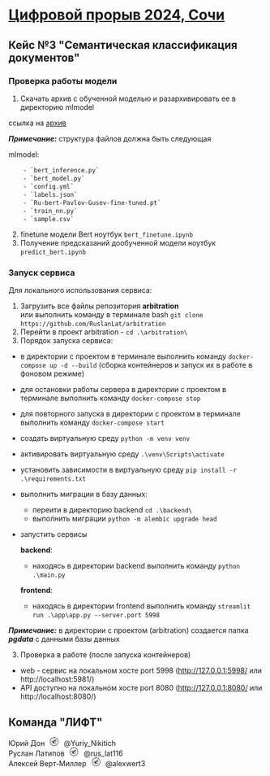# [Цифровой прорыв 2024, Сочи](https://hacks-ai.ru/events/1077372)


## Кейс №3 "Семантическая классификация документов"


### Проверка работы модели

1. Скачать архив с обученной моделью и разархивировать ее в директорию mlmodel

ссылка на [архив](https://disk.yandex.ru/d/0E4WwkXFyM8dnA)

***Примечание:*** структура файлов должна быть следующая

mlmodel:

        - `bert_inference.py`
        - `bert_model.py`
        - `config.yml`
        - `labels.json`
        - `Ru-bert-Pavlov-Gusev-fine-tuned.pt`
        - `train_nn.py`
        - `sample.csv`

2. finetune модели Bert ноутбук `bert_finetune.ipynb`
3. Получение предсказаний дообученной модели ноутбук `predict_bert.ipynb`

### Запуск сервиса

Для локального использования сервиса:
1. Загрузить все файлы репозитория **arbitration** \
    или выполнить команду в терминале bash ```git clone https://github.com/RuslanLat/arbitration```
2. Перейти в проект arbitration - ```cd .\arbitration\```
3. Порядок запуска сервиса:
* в директории с проектом в терминале выполнить команду ```docker-compose up -d --build``` (сборка контейнеров и запуск их в работе в фоновом режиме)
* для остановки работы сервера в директории с проектом в терминале выполнить команду ```docker-compose stop```
* для повторного запуска в директории с проектом в терминале выполнить команду ```docker-compose start```
* создать виртуальную среду ```python -m venv venv```
* активировать виртуальную среду ```.\venv\Scripts\activate```
* установить зависимости в виртуальную среду ```pip install -r .\requirements.txt```
* выполнить миграции в базу данных:
    * переити в директорию backend ```cd .\backend\```
    * выполнить миграции ```python -m alembic upgrade head```
* запустить сервисы

    **backend**:
    * находясь в директории backend выполнить команду ```python .\main.py```

    **frontend**:
    * находясь в директории frontend выполнить команду  ```streamlit run .\app\app.py --server.port 5998```

***Примечание:*** в директории с проектом (arbitration) создается папка ***pgdata*** с данными базы данных

3. Проверка в работе (после запуска контейнеров)
* web - сервис на локальном хосте port 5998 (http://127.0.0.1:5998/ или http://localhost:5981/)
* API доступно на локальном хосте port 8080 (http://127.0.0.1:8080/ или http://localhost:8080/)





## Команда "ЛИФТ"

Юрий Дон <img src="images/telegram_logo.png" width="30"> @Yuriy_Nikitich \
Руслан Латипов <img src="images/telegram_logo.png" width="30"> @rus_lat116 \
Алексей Верт-Миллер <img src="images/telegram_logo.png" width="30"> @alexwert3
